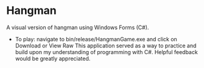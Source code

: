 # Hangman
A visual version of hangman using Windows Forms (C#).
+ To play: navigate to bin/release/HangmanGame.exe and click on Download or View Raw
This application served as a way to practice and build upon my understanding of programming with C#.
Helpful feedback would be greatly appreciated.
